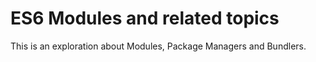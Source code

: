# ES6 Modules and related topics

This is an exploration about Modules, Package Managers and Bundlers.
